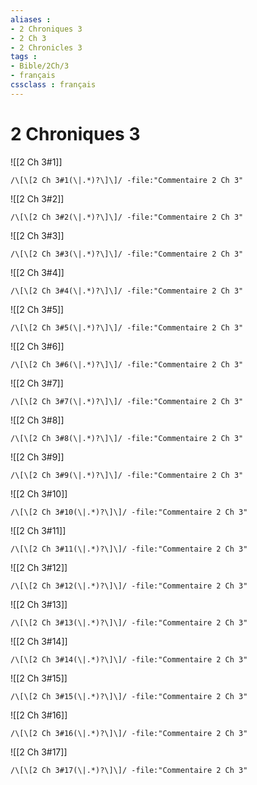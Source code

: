 ```yaml
---
aliases : 
- 2 Chroniques 3
- 2 Ch 3
- 2 Chronicles 3
tags : 
- Bible/2Ch/3
- français
cssclass : français
---
```


# 2 Chroniques 3

![[2 Ch 3#1]]

```query
/\[\[2 Ch 3#1(\|.*)?\]\]/ -file:"Commentaire 2 Ch 3"
```

![[2 Ch 3#2]]

```query
/\[\[2 Ch 3#2(\|.*)?\]\]/ -file:"Commentaire 2 Ch 3"
```

![[2 Ch 3#3]]

```query
/\[\[2 Ch 3#3(\|.*)?\]\]/ -file:"Commentaire 2 Ch 3"
```

![[2 Ch 3#4]]

```query
/\[\[2 Ch 3#4(\|.*)?\]\]/ -file:"Commentaire 2 Ch 3"
```

![[2 Ch 3#5]]

```query
/\[\[2 Ch 3#5(\|.*)?\]\]/ -file:"Commentaire 2 Ch 3"
```

![[2 Ch 3#6]]

```query
/\[\[2 Ch 3#6(\|.*)?\]\]/ -file:"Commentaire 2 Ch 3"
```

![[2 Ch 3#7]]

```query
/\[\[2 Ch 3#7(\|.*)?\]\]/ -file:"Commentaire 2 Ch 3"
```

![[2 Ch 3#8]]

```query
/\[\[2 Ch 3#8(\|.*)?\]\]/ -file:"Commentaire 2 Ch 3"
```

![[2 Ch 3#9]]

```query
/\[\[2 Ch 3#9(\|.*)?\]\]/ -file:"Commentaire 2 Ch 3"
```

![[2 Ch 3#10]]

```query
/\[\[2 Ch 3#10(\|.*)?\]\]/ -file:"Commentaire 2 Ch 3"
```

![[2 Ch 3#11]]

```query
/\[\[2 Ch 3#11(\|.*)?\]\]/ -file:"Commentaire 2 Ch 3"
```

![[2 Ch 3#12]]

```query
/\[\[2 Ch 3#12(\|.*)?\]\]/ -file:"Commentaire 2 Ch 3"
```

![[2 Ch 3#13]]

```query
/\[\[2 Ch 3#13(\|.*)?\]\]/ -file:"Commentaire 2 Ch 3"
```

![[2 Ch 3#14]]

```query
/\[\[2 Ch 3#14(\|.*)?\]\]/ -file:"Commentaire 2 Ch 3"
```

![[2 Ch 3#15]]

```query
/\[\[2 Ch 3#15(\|.*)?\]\]/ -file:"Commentaire 2 Ch 3"
```

![[2 Ch 3#16]]

```query
/\[\[2 Ch 3#16(\|.*)?\]\]/ -file:"Commentaire 2 Ch 3"
```

![[2 Ch 3#17]]

```query
/\[\[2 Ch 3#17(\|.*)?\]\]/ -file:"Commentaire 2 Ch 3"
```

